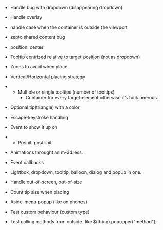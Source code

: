 * Handle bug with dropdown (disappearing dropdown)
* Handle overlay

* handle case when the container is outside the viewport

* zepto shared content bug

* position: center

* Tooltip centrized relative to target position (not as dropdown)

* Zones to avoid when place
* Vertical/Horizontal placing strategy
* + Multiple or single tooltips (number of tooltips)
	* Container for every target element otherwise it’s fuck onerous.
* Optional tip(triangle) with a color
* Escape-keystroke handling
* Event to show it up on
* + Preinit, post-init
* Animations throught anim-3d.less.
* Event callbacks
* Lightbox, dropdown, tooltip, balloon, dialog and popup in one.

* Handle out-of-screen, out-of-size

* Count tip size when placing

* Aside-menu-popup (like on phones)

* Test custom behaviour (custom type)

* Test calling methods from outside, like $(thing).popupper("method");